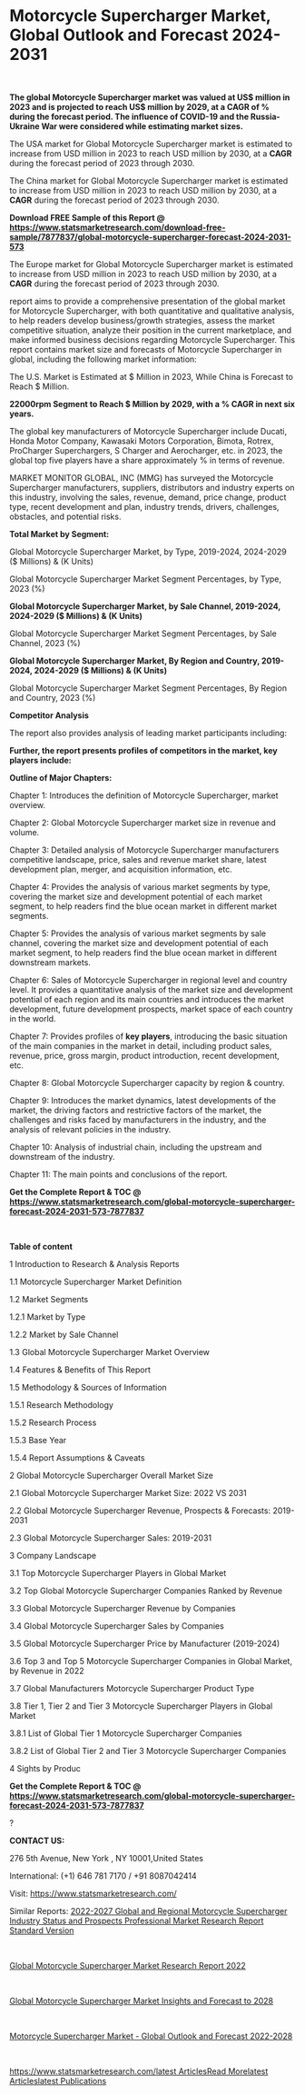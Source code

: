 <h1>Motorcycle Supercharger Market, Global Outlook and Forecast 2024-2031</h1><br/><p><strong>The global Motorcycle Supercharger market was valued at US$ million in 2023 and is projected to reach US$ million by 2029, at a <strong>CAGR</strong> of % during the forecast period. The influence of COVID-19 and the Russia-Ukraine War were considered while estimating market sizes.</strong></p>
 
 
 
 <p>The USA market for Global Motorcycle Supercharger market is estimated to increase from USD million in 2023 to reach USD million by 2030, at a <strong>CAGR</strong> during the forecast period of 2023 through 2030.</p>
 
 
 
 <p>The China market for Global Motorcycle Supercharger market is estimated to increase from USD million in 2023 to reach USD million by 2030, at a <strong>CAGR</strong> during the forecast period of 2023 through 2030.</p>
 
 
 
 <p><strong>Download FREE Sample of this Report @ <a href="https://www.statsmarketresearch.com/download-free-sample/7877837/global-motorcycle-supercharger-forecast-2024-2031-573">https://www.statsmarketresearch.com/download-free-sample/7877837/global-motorcycle-supercharger-forecast-2024-2031-573</a></strong></p>
 
 
 
 <p>The Europe market for Global Motorcycle Supercharger market is estimated to increase from USD million in 2023 to reach USD million by 2030, at a <strong>CAGR</strong> during the forecast period of 2023 through 2030.</p>
 
 
 
 <p>report aims to provide a comprehensive presentation of the global market for Motorcycle Supercharger, with both quantitative and qualitative analysis, to help readers develop business/growth strategies, assess the market competitive situation, analyze their position in the current marketplace, and make informed business decisions regarding Motorcycle Supercharger. This report contains market size and forecasts of Motorcycle Supercharger in global, including the following market information:</p>
 
 
 
 <p>The U.S. Market is Estimated at $ Million in 2023, While China is Forecast to Reach $ Million.</p>
 
 
 
 <p><strong>22000rpm Segment to Reach $ Million by 2029, with a % <strong>CAGR</strong> in next six years.</strong></p>
 
 
 
 <p>The global key manufacturers of Motorcycle Supercharger include Ducati, Honda Motor Company, Kawasaki Motors Corporation, Bimota, Rotrex, ProCharger Superchargers, S Charger and Aerocharger, etc. in 2023, the global top five players have a share approximately % in terms of revenue.</p>
 
 
 
 <p>MARKET MONITOR GLOBAL, INC (MMG) has surveyed the Motorcycle Supercharger manufacturers, suppliers, distributors and industry experts on this industry, involving the sales, revenue, demand, price change, product type, recent development and plan, industry trends, drivers, challenges, obstacles, and potential risks.</p>
 
 
 
 <p><strong>Total Market by Segment:</strong></p>
 
 
 
 <p>Global Motorcycle Supercharger Market, by Type, 2019-2024, 2024-2029 ($ Millions) & (K Units)</p>
 
 
 
 <p>Global Motorcycle Supercharger Market Segment Percentages, by Type, 2023 (%)</p>
 
 
 
 <p><strong>Global Motorcycle Supercharger Market, by Sale Channel, 2019-2024, 2024-2029 ($ Millions) & (K Units)</strong></p>
 
 
 
 <p>Global Motorcycle Supercharger Market Segment Percentages, by Sale Channel, 2023 (%)</p>
 
 
 
 <p><strong>Global Motorcycle Supercharger Market, By Region and Country, 2019-2024, 2024-2029 ($ Millions) & (K Units)</strong></p>
 
 
 
 <p>Global Motorcycle Supercharger Market Segment Percentages, By Region and Country, 2023 (%)</p>
 
 
 
 <p><strong>Competitor Analysis</strong></p>
 
 
 
 <p>The report also provides analysis of leading market participants including:</p>
 
 
 
 <p><strong>Further, the report presents profiles of competitors in the market, <strong>key players</strong> include:</strong></p>
 
 
 
 <p><strong>Outline of Major Chapters:</strong></p>
 
 
 
 <p>Chapter 1: Introduces the definition of Motorcycle Supercharger, market overview.</p>
 
 
 
 <p>Chapter 2: Global Motorcycle Supercharger market size in revenue and volume.</p>
 
 
 
 <p>Chapter 3: Detailed analysis of Motorcycle Supercharger manufacturers competitive landscape, price, sales and revenue market share, latest development plan, merger, and acquisition information, etc.</p>
 
 
 
 <p>Chapter 4: Provides the analysis of various market segments by type, covering the market size and development potential of each market segment, to help readers find the blue ocean market in different market segments.</p>
 
 
 
 <p>Chapter 5: Provides the analysis of various market segments by sale channel, covering the market size and development potential of each market segment, to help readers find the blue ocean market in different downstream markets.</p>
 
 
 
 <p>Chapter 6: Sales of Motorcycle Supercharger in regional level and country level. It provides a quantitative analysis of the market size and development potential of each region and its main countries and introduces the market development, future development prospects, market space of each country in the world.</p>
 
 
 
 <p>Chapter 7: Provides profiles of <strong>key players</strong>, introducing the basic situation of the main companies in the market in detail, including product sales, revenue, price, gross margin, product introduction, recent development, etc.</p>
 
 
 
 <p>Chapter 8: Global Motorcycle Supercharger capacity by region & country.</p>
 
 
 
 <p>Chapter 9: Introduces the market dynamics, latest developments of the market, the driving factors and restrictive factors of the market, the challenges and risks faced by manufacturers in the industry, and the analysis of relevant policies in the industry.</p>
 
 
 
 <p>Chapter 10: Analysis of industrial chain, including the upstream and downstream of the industry.</p>
 
 
 
 <p>Chapter 11: The main points and conclusions of the report.</p>
 
 
 
 <div><b>Get the Complete Report & TOC @ <a href="https://www.statsmarketresearch.com/global-motorcycle-supercharger-forecast-2024-2031-573-7877837">https://www.statsmarketresearch.com/global-motorcycle-supercharger-forecast-2024-2031-573-7877837</a></b></div>
 
 
 
 <p><br />
 
 <b>Table of content</b></p>
 
 
 
 <p>1 Introduction to Research & Analysis Reports<br />
 
 1.1 Motorcycle Supercharger Market Definition<br />
 
 1.2 Market Segments<br />
 
 1.2.1 Market by Type<br />
 
 1.2.2 Market by Sale Channel<br />
 
 1.3 Global Motorcycle Supercharger Market Overview<br />
 
 1.4 Features & Benefits of This Report<br />
 
 1.5 Methodology & Sources of Information<br />
 
 1.5.1 Research Methodology<br />
 
 1.5.2 Research Process<br />
 
 1.5.3 Base Year<br />
 
 1.5.4 Report Assumptions & Caveats<br />
 
 2 Global Motorcycle Supercharger Overall Market Size<br />
 
 2.1 Global Motorcycle Supercharger Market Size: 2022 VS 2031<br />
 
 2.2 Global Motorcycle Supercharger Revenue, Prospects & Forecasts: 2019-2031<br />
 
 2.3 Global Motorcycle Supercharger Sales: 2019-2031<br />
 
 3 Company Landscape<br />
 
 3.1 Top Motorcycle Supercharger Players in Global Market<br />
 
 3.2 Top Global Motorcycle Supercharger Companies Ranked by Revenue<br />
 
 3.3 Global Motorcycle Supercharger Revenue by Companies<br />
 
 3.4 Global Motorcycle Supercharger Sales by Companies<br />
 
 3.5 Global Motorcycle Supercharger Price by Manufacturer (2019-2024)<br />
 
 3.6 Top 3 and Top 5 Motorcycle Supercharger Companies in Global Market, by Revenue in 2022<br />
 
 3.7 Global Manufacturers Motorcycle Supercharger Product Type<br />
 
 3.8 Tier 1, Tier 2 and Tier 3 Motorcycle Supercharger Players in Global Market<br />
 
 3.8.1 List of Global Tier 1 Motorcycle Supercharger Companies<br />
 
 3.8.2 List of Global Tier 2 and Tier 3 Motorcycle Supercharger Companies<br />
 
 4 Sights by Produc</p>
 
 
 
 <div><b>Get the Complete Report & TOC @ <a href="https://www.statsmarketresearch.com/global-motorcycle-supercharger-forecast-2024-2031-573-7877837">https://www.statsmarketresearch.com/global-motorcycle-supercharger-forecast-2024-2031-573-7877837</a></b></div>
 
 
 
 <p>? </p>
 
 
 
 <p><b>CONTACT US:</b><br />
 
 276 5th Avenue, New York , NY 10001,United States<br />
 
 International: (+1) 646 781 7170 / +91 8087042414<br />
 
 Visit: <a href="https://www.statsmarketresearch.com/">https://www.statsmarketresearch.com/</a><br />
 
 Similar Reports: <a href="https://www.statsmarketresearch.com/global-motorcycle-supercharger-forecast-2024-2031-573-7877837">2022-2027 Global and Regional Motorcycle Supercharger Industry Status and Prospects Professional Market Research Report Standard Version</a><br />
 
 <br />
 
 <a href="https://www.statsmarketresearch.com/global-motorcycle-supercharger-forecast-2024-2031-573-7877837">Global Motorcycle Supercharger Market Research Report 2022</a><br />
 
 <br />
 
 <a href="https://www.statsmarketresearch.com/global-motorcycle-supercharger-forecast-2024-2031-573-7877837">Global Motorcycle Supercharger Market Insights and Forecast to 2028</a><br />
 
 <br />
 
 <a href="https://www.statsmarketresearch.com/global-motorcycle-supercharger-forecast-2024-2031-573-7877837">Motorcycle Supercharger Market - Global Outlook and Forecast 2022-2028</a><br />
 
 <br />
 
 <a href="https://gyeongbokgung.com">https://www.statsmarketresearch.com/</a><a href="https://hallyeomaritime.com">latest Articles</a><a href="https://jingwansa.com">Read More</a><a href="https://nguoiviet.jp/">latest Articles</a><a href="https://www.intelmarketresearch.com/">latest Publications</a></p>